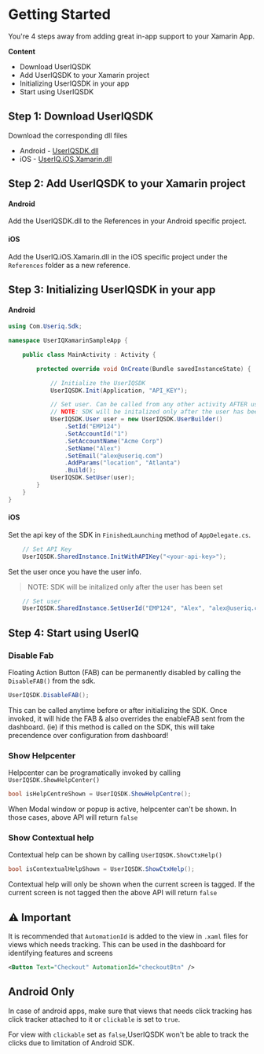 # Getting Started

You're 4 steps away from adding great in-app support to your Xamarin App.

**Content**

- Download UserIQSDK
- Add UserIQSDK to your Xamarin project
- Initializing UserIQSDK in your app
- Start using UserIQSDK

## Step 1: Download UserIQSDK

Download the corresponding dll files

- Android - [UserIQSDK.dll](./Android/UserIQSDK.dll)
- iOS - [UserIQ.iOS.Xamarin.dll](./iOS/UserIQ.iOS.Xamarin.dll)

## Step 2: Add UserIQSDK to your Xamarin project

#### Android

Add the UserIQSDK.dll to the References in your Android specific project.

#### iOS

Add the UserIQ.iOS.Xamarin.dll in the iOS specific project under the `References` folder as a new reference.

## Step 3: Initializing UserIQSDK in your app

#### Android

```cs
using Com.Useriq.Sdk;

namespace UserIQXamarinSampleApp {

    public class MainActivity : Activity {

        protected override void OnCreate(Bundle savedInstanceState) {

            // Initialize the UserIQSDK
            UserIQSDK.Init(Application, "API_KEY");

            // Set user. Can be called from any other activity AFTER user login. 
            // NOTE: SDK will be initalized only after the user has been set 
            UserIQSDK.User user = new UserIQSDK.UserBuilder()
                .SetId("EMP124")
                .SetAccountId("1")
                .SetAccountName("Acme Corp")
                .SetName("Alex")
                .SetEmail("alex@useriq.com")
                .AddParams("location", "Atlanta")
                .Build();
            UserIQSDK.SetUser(user);
        }
    }
}
```

#### iOS

Set the api key of the SDK in  `FinishedLaunching` method of `AppDelegate.cs`.

```cs
    // Set API Key
    UserIQSDK.SharedInstance.InitWithAPIKey("<your-api-key>");
```

Set the user once you have the user info.
>  NOTE: SDK will be initalized only after the user has been set

```cs
    // Set user
    UserIQSDK.SharedInstance.SetUserId("EMP124", "Alex", "alex@useriq.com", "1", "Acme Corp", "2017-04-01", null);
```

## Step 4: Start using UserIQ

### Disable Fab

Floating Action Button (FAB) can be permanently disabled by calling the `DisableFAB()` from the sdk.

```cs
UserIQSDK.DisableFAB();
```

This can be called anytime before or after initializing the SDK. Once invoked, it will hide the FAB & also overrides the enableFAB sent from the dashboard. (ie) if this method is called on the SDK, this will take precendence over configuration from dashboard!

### Show Helpcenter

Helpcenter can be programatically invoked by calling `UserIQSDK.ShowHelpCenter()`

```cs
bool isHelpCentreShown = UserIQSDK.ShowHelpCentre();
```

When Modal window or popup is active, helpcenter can't be shown. In those cases, above API will return `false`

### Show Contextual help

Contextual help can be shown by calling `UserIQSDK.ShowCtxHelp()`

```cs
bool isContextualHelpShown = UserIQSDK.ShowCtxHelp();
```

Contextual help will only be shown when the current screen is tagged. If the current screen is not tagged then the above API will return `false`


## ⚠ Important  

It is recommended that `AutomationId` is added to the view in `.xaml` files for views which needs tracking. This can be used in the dashboard for identifying features and screens

```xml
<Button Text="Checkout" AutomationId="checkoutBtn" />
```

## Android Only

In case of android apps, make sure that views that needs click tracking has click tracker attached to it or `clickable` is set to `true`. 

For view with `clickable` set as `false`,UserIQSDK won't be able to track the clicks due to limitation of Android SDK.